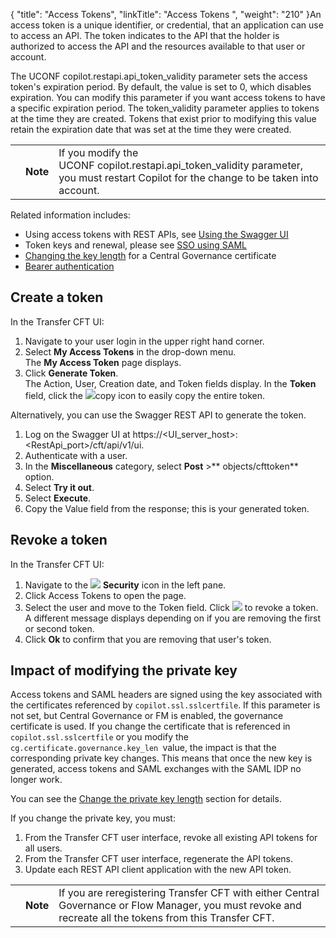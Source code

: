 {
    "title": "Access Tokens",
    "linkTitle": "Access Tokens ",
    "weight": "210"
}An access token is a unique identifier, or credential, that an application can use to access an API. The token indicates to the API that the holder is authorized to access the API and the resources available to that user or account.

The UCONF <span class="code">copilot.restapi.api\_token\_validity</span> parameter sets the access token's expiration period. By default, the value is set to 0, which disables expiration. You can modify this parameter if you want access tokens to have a specific expiration period. The<span class="code"> token\_validity</span> parameter applies to tokens at the time they are created. Tokens that exist prior to modifying this value retain the expiration date that was set at the time they were created.

<table>
   <tbody>
      <tr>
         <td>         </td>
         <td><span><strong>Note</strong></span>         </td>
         <td>If you modify the UCONF <span class="code">copilot.restapi.api_token_validity</span> parameter, you must restart Copilot for the change to be taken into account.         </td>
      </tr>
   </tbody>
</table>

Related information includes:

-   Using access tokens with REST APIs, see [Using the Swagger UI](#)
-   Token keys and renewal, please see <a href="../../use_saml" class="MCXref xref">SSO using SAML</a>
-   [Changing the key length](../../../../governance_services_intro/register_cg#manually_activate_cg) for a <span class="mc-variable suite_variables.Central_GovernanceName variable">Central Governance</span> certificate
-   [Bearer authentication](#)

## Create a token

In the <span class="mc-variable axway_variables.Component_Long_Name variable">Transfer CFT</span> UI:

1.  Navigate to your user login in the upper right hand corner.
2.  Select **My Access Tokens** in the drop-down menu.  
    The **My Access Token** page displays.
3.  Click **Generate Token**.  
    The Action, User, Creation date, and Token fields display. In the **Token** field, click the <img src="/Images/TransferCFT/copy_icon.png" class="mediumWidth" />copy icon to easily copy the entire token.

Alternatively, you can use the Swagger REST API to generate the token.

1.  Log on the Swagger UI at <span class="code">https://&lt;UI\_server\_host>:&lt;RestApi\_port>/cft/api/v1/ui</span>.
2.  Authenticate with a user.
3.  In the **Miscellaneous** category, select **Post** >** objects/cfttoken** option.
4.  Select **Try it out**.
5.  Select **Execute**.
6.  Copy the <span class="code">Value </span>field from the response; this is your generated token.

## Revoke a token

In the <span class="mc-variable axway_variables.Component_Long_Name variable">Transfer CFT</span> UI:

1.  Navigate to the ![](/Images/TransferCFT/security_icon.png) **Security** icon in the left pane.
2.  Click <span class="bold_in_para">Access Tokens </span>to open the page.
3.  Select the user and move to the Token field. Click ![](/Images/TransferCFT/revoke_icon.png) to revoke a token.  
    A different message displays depending on if you are removing the first or second token.
4.  Click **Ok** to confirm that you are removing that user's token.

## Impact of modifying the private key

Access tokens and SAML headers are signed using the key associated with the certificates referenced by `copilot.ssl.sslcertfile`. If this parameter is not set, but <span class="mc-variable Primary.CG or_UM variable">Central Governance</span> or FM is enabled, the governance certificate is used. If you change the certificate that is referenced in `copilot.ssl.sslcertfile` or you modify the   `cg.certificate.governance.key_len `value, the impact is that the corresponding private key changes. This means that once the new key is generated, access tokens and SAML exchanges with the SAML IDP no longer work.

You can see the [Change the private key length](../../../../governance_services_intro/cg_postregister#Change) section for details.

If you change the private key, you must:

1.  From the <span class="mc-variable suite_variables.TransferCFTName variable">Transfer CFT</span> user interface, revoke all existing API tokens for all users.
2.  From the <span class="mc-variable suite_variables.TransferCFTName variable">Transfer CFT</span> user interface, regenerate the API tokens.
3.  Update each REST API client application with the new API token.

<table>
   <tbody>
      <tr>
         <td>         </td>
         <td><span><strong>Note</strong></span>         </td>
         <td>If you are reregistering Transfer CFT with either <span class="mc-variable suite_variables.Central_GovernanceName variable">Central Governance</span> or <span class="mc-variable suite_variables.FlowManager variable">Flow Manager</span>, you must revoke and recreate all the tokens from this <span class="mc-variable suite_variables.TransferCFTName variable">Transfer CFT</span>.         </td>
      </tr>
   </tbody>
</table>
